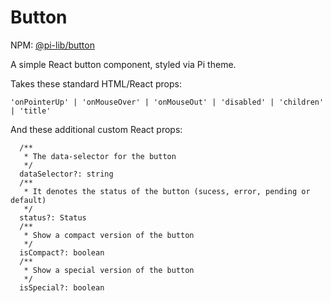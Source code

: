 # Button

NPM: [@pi-lib/button](https://www.npmjs.com/package/@pi-lib/button)

A simple React button component, styled via Pi theme.

Takes these standard HTML/React props:

    'onPointerUp' | 'onMouseOver' | 'onMouseOut' | 'disabled' | 'children' | 'title'

And these additional custom React props:

```
  /**
   * The data-selector for the button
   */
  dataSelector?: string
  /**
   * It denotes the status of the button (sucess, error, pending or default)
   */
  status?: Status
  /**
   * Show a compact version of the button
   */
  isCompact?: boolean
  /**
   * Show a special version of the button
   */
  isSpecial?: boolean
```
